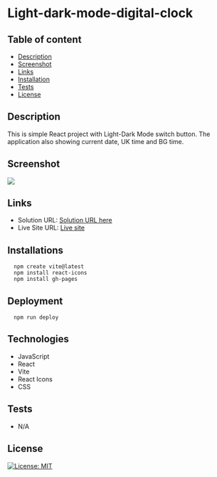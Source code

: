 # Light-dark-mode-digital-clock
## Table of content
  - [Description](#description) 
  - [Screenshot](#screenshot) 
  - [Links](#links)
  - [Installation](#installation)
  - [Tests](#tests)
  - [License](#license)

  
## Description
  This is simple React project with Light-Dark Mode switch button. The application also showing current date, UK time and BG time.  

## Screenshot
 
![](../Light-dark-mode-digital-clock/light-dark-mode-digital-clock/Screenshot.png)


## Links

- Solution URL: [Solution URL here](https://github.com/KodeIva/Light-dark-mode-digital-clock)
- Live Site URL: [Live site](https://kodeiva.github.io/Light-dark-mode-digital-clock/)



## Installations
  ```
    npm create vite@latest
    npm install react-icons
    npm install gh-pages 
  ```

## Deployment
  ```
    npm run deploy

  ```


## Technologies 
 - JavaScript
 - React
 - Vite
 - React Icons
 - CSS


## Tests  
 - N/A
 

## License
  [![License: MIT](https://img.shields.io/badge/License-MIT-yellow.svg)](https://opensource.org/licenses/MIT) 